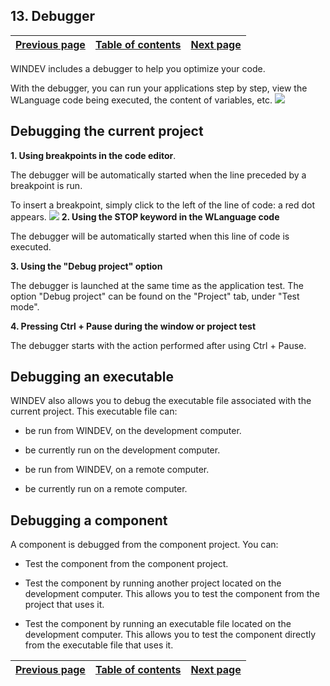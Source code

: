 


## 13. Debugger
			



| [Previous page](../Concepts_WD/1410087074.md) | [Table of contents](../Concepts_WD/1410087098.md) | [Next page](../Concepts_WD/1410087076.md) |
| --- | --- | --- |



<a name="NOTE1"></a>
<a name="NOTE1_1"></a>
WINDEV includes a debugger to help you optimize your code.

With the debugger, you can run your applications step by step, view the WLanguage code being executed, the content of variables, etc.
![](https://doc.pcsoft.fr/en-US/images/image.awp?langid=3&name=P4_cpt_Debogueur_WD%20-%20HC%20N%B0002.gif&type=thumb)


<a name="NOTE2"></a>
<a name="NOTE2_1"></a>


## Debugging the current project
<a name="debugging_the_current_project_ELTTEXTE000170"></a>
**1. Using breakpoints in the code editor**.

The debugger will be automatically started when the line preceded by a breakpoint is run.

To insert a breakpoint, simply click to the left of the line of code: a red dot appears.
![](https://doc.pcsoft.fr/en-US/images/image.awp?langid=3&name=P4_cpt_Debogueur_WD%20-%20HC%20N%B0001.gif)
**2. Using the STOP keyword in the WLanguage code**

The debugger will be automatically started when this line of code is executed.

**3. Using the "Debug project" option**

The debugger is launched at the same time as the application test. The option "Debug project" can be found on the "Project" tab, under "Test mode".

**4. Pressing Ctrl + Pause during the window or project test**

The debugger starts with the action performed after using Ctrl + Pause.

<a name="NOTE3"></a>
<a name="NOTE3_1"></a>


## Debugging an executable
<a name="debugging_executable_ELTTEXTE000194"></a>
WINDEV also allows you to debug the executable file associated with the current project. This executable file can:

- be run from WINDEV, on the development computer.

- be currently run on the development computer.

- be run from WINDEV, on a remote computer.

- be currently run on a remote computer.




<a name="NOTE4"></a>
<a name="NOTE4_1"></a>


## Debugging a component
<a name="debugging_component_ELTTEXTE000218"></a>
A component is debugged from the component project. You can:

- Test the component from the component project. 

- Test the component by running another project located on the development computer. This allows you to test the component from the project that uses it.

- Test the component by running an executable file located on the development computer. This allows you to test the component directly from the executable file that uses it.




| [Previous page](../Concepts_WD/1410087074.md) | [Table of contents](../Concepts_WD/1410087098.md) | [Next page](../Concepts_WD/1410087076.md) |
| --- | --- | --- |




